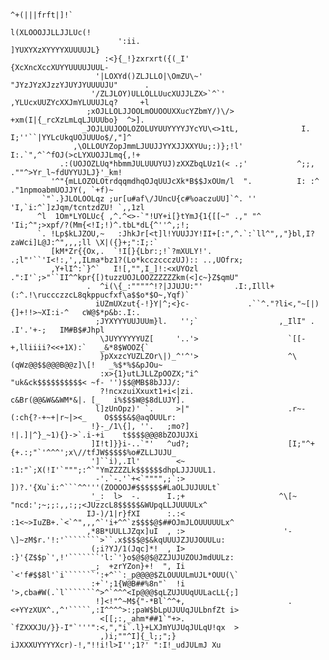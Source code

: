                                                                                                                          
                                                                          ^+(|||frft|]!`                                
                                                                        l(XLOOOJJLLJJLUc(!                              
                            ':ii.                                      ]YUXYXzXYYYYXUUUUJL}                             
                         :<}{_!}zxrxrt({(_I'                          {XcXncXccXUYYUUUUJUUL-                            
                       '|LOXYd()ZLJLLO|\OmZU\~'                      "JYzJYzXJzzYJUYJYUUUUJU"      .                    
                      '/ZLJLOY)ULLOLLUucXUJJLZX>`^`'                 ,YLUcxUUZYcXXJmYLUUUJLq?     +l                    
                     ;xOJLLOLJJOOLmOUOOUXXucYZbmY/)\/>                +xm(I|{_rcXzLmLqLJUUUbo}  ^>].                    
                    _JOJLUUJOOLOZOLUYUUYYYYJYcYU\<>1tL,              I. I;''``|YYLcUkqUOJUUUo$/,"]^                     
                  ,\OLLOUYZopJmmLJUUJJYYXJJXXYUu;:)};!l'             I:.`",^`^fOJ(>cLYXUOJJLmq{,!+                      
               .:(UOJOZLUq*hbmmJULUUUYUJ)zXXZbqLUz1(< .;'           ^;;, .""^>Yr_l~fdUYYUJLJ}'_km!                      
             '^"{mLLOZOLOtrdqqmdhqOJqUUJcXk*B$$JxOUm/l  ".          I: :^  ."1npmoabmUOJJY(, `+f)~                      
           `"`.}JLOLOOLqz ;ur[u#af\/JUncU{c#%oaczuUU]`^. ''        'I,`i:^`]zJqm/tcntzdZU! `,,1zl                       
          ^l  1Om*LYOLUc{ ,^.^<>-`"!UY+i[}tYmJ{1{[[~" .," "^      'Ii;^";>xpf/?(Mm{<!I;!)^.tbL*dL{^''^,;!;              
          `. !Lp$kLJZOU,~   :JhkJr[<t]l!YUUJJY!II+[:",^.`:`ll^",,"}bl,I?zaWci]L@J:^",,,;ll \X|({}+;":I;:`               
             [kM*Zr{{Ox,.  `!I[}{Lbr:;!`?mXULY!'. .;l"'``'I<!:,',,ILma*bz1?(Lo*kcczccczUJ):: ..,UOfrx;                  
             ,Y+lI^:`}^`   I![,"",I_]!:<xUYOzl      .":I'`;>"``II^^kpr{[)tuzzUOJLOOZZZZZZkm(<]c~}Z$qmU"                 
                     .  ^i(\{_:""""^!?|JJUJU:"'       .I:,Illl+(:^.!\ruccczzcL8qkppucfxf\a$$o*$O~,Yqf)`                 
                       iUZmUXzut{-!}Y|^;<}c-             .``^."?li<,"~[|){]+!!>~XI:i-^   cW@$*p&b:.I:.                  
                       ;JYXYYYUUJUUm}l.   '';`                  ,_IlI" .      .I'.'+-;   IM#B$#Jhpl                     
                        \JUYYYYYYUZ[     '..'>                    `[[-+,lliiii?<<+1X):`   _&*8$WOOZ{`                   
                        }pXxzcYUZLZOr\|)_^'^'>                    ^\(qWz@@$$@@@B@@z]\[!   _%$*%$&pJOu~                  
                        :x>{1}utLJLLZpOOZX;"i^                    "uk&ck$$$$$$$$$$< ~f- '')$$@MB$8bJJJ/:                
                        ?!ncxzuiXxuxt1+i<|zi.                      c&Br(@@&W&&WM*&|. [_   i%$$$W@$8dLUJY].              
                       l]zUnOpz)' `.     >|"                      .r~-(:ch{?-+~+|r~|><_    O$$$$&$@aqOUULr:             
                      !}-_/1\{], ''.   ;mo?]                      !|.]|^}_~1){}->`.i-+i    t$$$$@@@8bZOJUJXi            
                      ]I!t]}}i-..`"'   ^ud?;                      [I;"^+{+.:;"`'^^^';x\//tfJW$$$$$%o#ZLLJUJU_           
                      ']``i),.Il'        <~                      :1:"`;X(!I'`""";:^`"YmZZZZLk$$$$$$dhpLJJJUUL1.         
                       -'.`-.'`+<`"""",;`:>                      ])?.'{Xu`i:^```^^'''(ZOOOOJ#$$$$$$#LaOLJUJUULt`        
                      '_:  l>  -.      I.;+                     ^\[~ "ncd:';~;;:,,:;;<JUzzcL8$$$$$&WUpqLLJUUUULx^       
                     IJ-)/1|r}fXI      :.:<                     :1<~>IuZB+.`<`^",,,^`'i+^^`z$$$$@$##OJmJLOUUUUULx^      
                     ,*8B*UULLJZqx]uI  , :>                      '-\]~zM$r.'!:'````````>``.x$$$$@$&kqUUUJZJUJOUULu:     
                      (;i?YJ/1(Jqc]*!  , I>                       :}'{Z$$p`',!'```````'l:`'}o$@$@$@ZZJUJUZOUJmdUULz:    
                      _;  +zrYZon}+!  ", Ii                       `<'f#$$8l'`i```````':+^``:_p@@@@$ZLOUUULmUJL*OUU(\`   
                      :+`';1{W@B##%8n"`  !i                       '>,cba#W(.`l```````^>^`^^^<Ip@@@$qLZUJUUqUULacLL{;]   
                       !]<!"^~M${"-*Bl`^^+,                       .<+YYzXUX^.,^'`````,:I^^^^>:;paW$bLpUJUUqJULbnfZt i>  
                        <[[;:,_ahm*##1`"+>.                        `fZXXXJU/}}-I"`'''":<,","i`.l}+LXJmYUJUqJULqU!qx  >  
                        ,)i;""^I]{_l;;";}                           iJXXXUYYYYXcr)-!,"!!i!l>I'';1?' ":I!_udJULmJ Xu    

